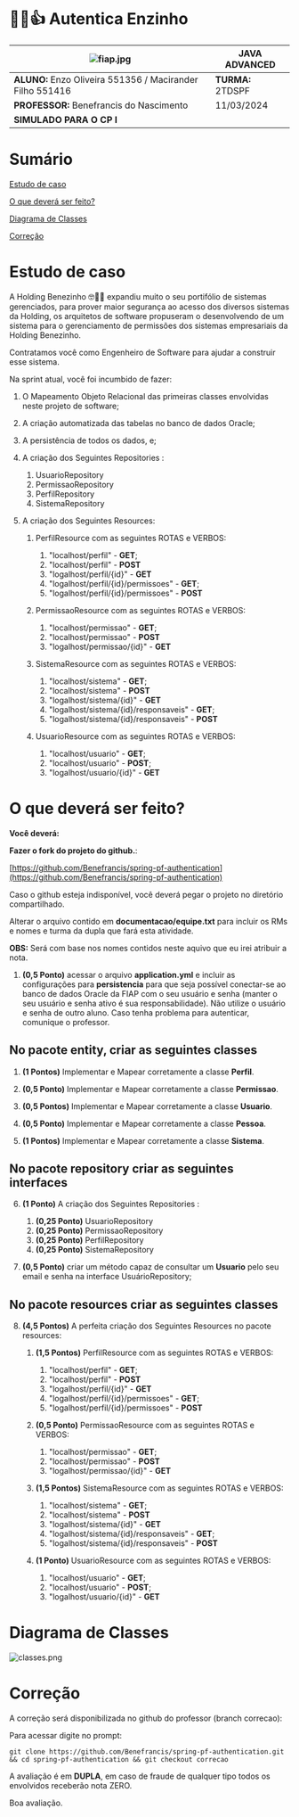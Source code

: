 # 🔑🤓👍 Autentica Enzinho

|![fiap.jpg](documentacao%2Ffiap.jpg)                | **JAVA ADVANCED** |
|------------------------------------------|-------------------|
| **ALUNO:**  Enzo Oliveira 551356 / Macirander Filho 551416   | **TURMA:** 2TDSPF |
| **PROFESSOR:** Benefrancis do Nascimento | 11/03/2024        |
| **SIMULADO PARA O CP I**                 |                   | 

# Sumário

[Estudo de caso ](#_Estudo_de_caso)

[O que deverá ser feito? ](#_O_que_devera_ser_feito)

[Diagrama de Classes ](#_Diagrama_de_Classes)

[Correção ](#_Correcao)

<a id="_Estudo_de_caso"></a>

# Estudo de caso

A Holding Benezinho 🤓👍🏽 expandiu muito o seu portifólio de sistemas gerenciados, para prover maior segurança ao acesso
dos diversos sistemas da Holding, os arquitetos de software propuseram o desenvolvendo de um sistema para o
gerenciamento de permissões dos sistemas empresariais da Holding Benezinho.

Contratamos você como Engenheiro de Software para ajudar a construir esse sistema.

Na sprint atual, você foi incumbido de fazer:

1. O Mapeamento Objeto Relacional das primeiras classes envolvidas neste projeto de software;

2. A criação automatizada das tabelas no banco de dados Oracle;

3. A persistência de todos os dados, e;

4. A criação dos Seguintes Repositories :

    1. UsuarioRepository
    2. PermissaoRepository
    3. PerfilRepository
    4. SistemaRepository

5. A criação dos Seguintes Resources:

   1. PerfilResource com as seguintes ROTAS e VERBOS:
   
      1. "localhost/perfil" - **GET**;
      2. "localhost/perfil" - **POST**
      3. "logalhost/perfil/{id}" - **GET**
      4. "logalhost/perfil/{id}/permissoes" - **GET**;
      5. "logalhost/perfil/{id}/permissoes" - **POST**

   2. PermissaoResource com as seguintes ROTAS e VERBOS:
      
      1. "localhost/permissao" - **GET**;
      2. "localhost/permissao" - **POST**
      3. "logalhost/permissao/{id}" - **GET**

   3. SistemaResource com as seguintes ROTAS e VERBOS:
      
      1. "localhost/sistema" - **GET**;
      2. "localhost/sistema" - **POST**
      3. "logalhost/sistema/{id}" - **GET**
      4. "logalhost/sistema/{id}/responsaveis" - **GET**;
      5. "logalhost/sistema/{id}/responsaveis" - **POST**

   4. UsuarioResource com as seguintes ROTAS e VERBOS:
      
      1. "localhost/usuario" - **GET**;
      2. "localhost/usuario" - **POST**;
      3. "logalhost/usuario/{id}" - **GET**


<a id="_O_que_devera_ser_feito"></a>

# O que deverá ser feito?

**Você deverá:**

**Fazer o fork do projeto do github.**:

[https://github.com/Benefrancis/spring-pf-authentication](https://github.com/Benefrancis/spring-pf-authentication)

Caso o github esteja indisponível, você deverá pegar o projeto no diretório compartilhado.

Alterar o arquivo contido em  **documentacao/equipe.txt** para incluir os RMs e nomes e turma da dupla que fará esta
atividade.

**OBS:** Será com base nos nomes contidos neste aquivo que eu irei atribuir a nota.

1. **(0,5 Ponto)** acessar o arquivo **application.yml** e incluir as configurações para **persistencia** para que seja
   possível conectar-se ao banco de dados Oracle da FIAP com o seu usuário e senha (manter o seu usuário e senha ativo é
   sua responsabilidade). Não utilize o usuário e senha de outro aluno. Caso tenha problema para autenticar, comunique o
   professor.

## No pacote entity, criar as seguintes classes

1. **(1 Pontos)** Implementar e Mapear corretamente a classe **Perfil**.

2. **(0,5 Ponto)** Implementar e Mapear corretamente a classe **Permissao**.

3. **(0,5 Pontos)** Implementar e Mapear corretamente a classe **Usuario**.

4. **(0,5 Ponto)** Implementar e Mapear corretamente a classe **Pessoa**.

5. **(1 Pontos)** Implementar e Mapear corretamente a classe **Sistema**.

## No pacote repository criar as seguintes interfaces

6. **(1 Ponto)** A criação dos Seguintes Repositories :

    1. **(0,25 Ponto)** UsuarioRepository
    2. **(0,25 Ponto)** PermissaoRepository
    3. **(0,25 Ponto)** PerfilRepository
    4. **(0,25 Ponto)** SistemaRepository

7. **(0,5 Ponto)** criar um método capaz de consultar um **Usuario** pelo seu email e senha na interface UsuárioRepository;

## No pacote resources criar as seguintes classes

8. **(4,5 Pontos)**  A perfeita criação dos Seguintes Resources no pacote resources:

    1. **(1,5 Pontos)** PerfilResource com as seguintes ROTAS e VERBOS:
        1. "localhost/perfil" - **GET**;
        2. "localhost/perfil" - **POST**
        3. "logalhost/perfil/{id}" - **GET**
        4. "logalhost/perfil/{id}/permissoes" - **GET**;
        5. "logalhost/perfil/{id}/permissoes" - **POST**

    2. **(0,5 Ponto)** PermissaoResource com as seguintes ROTAS e VERBOS:
        1. "localhost/permissao" - **GET**;
        2. "localhost/permissao" - **POST**
        3. "logalhost/permissao/{id}" - **GET**

    3. **(1,5 Pontos)** SistemaResource com as seguintes ROTAS e VERBOS:
        1. "localhost/sistema" - **GET**;
        2. "localhost/sistema" - **POST**
        3. "logalhost/sistema/{id}" - **GET**
        4. "logalhost/sistema/{id}/responsaveis" - **GET**;
        5. "logalhost/sistema/{id}/responsaveis" - **POST**

    4. **(1 Ponto)** UsuarioResource com as seguintes ROTAS e VERBOS:
        1. "localhost/usuario" - **GET**;
        2. "localhost/usuario" - **POST**;
        3. "logalhost/usuario/{id}" - **GET**

<a id="_Diagrama_de_Classes"></a>

# Diagrama de Classes

![classes.png](documentacao%2Fclasses.png)

<a id="_Correcao"></a>

# Correção

A correção será disponibilizada no github do professor (branch correcao):

Para acessar digite no prompt:

```shell
git clone https://github.com/Benefrancis/spring-pf-authentication.git && cd spring-pf-authentication && git checkout correcao
```

A avaliação é em **DUPLA**, em caso de fraude de qualquer tipo todos os envolvidos receberão nota ZERO.



Boa avaliação.
